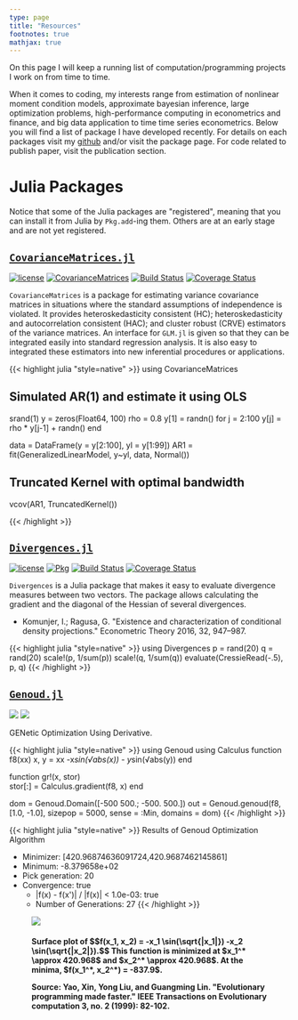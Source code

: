 ```yaml
---
type: page
title: "Resources"
footnotes: true
mathjax: true
---
```


On this page I will keep a running list of computation/programming projects I work on from time to time.

When it comes to coding, my interests range from estimation of nonlinear moment condition models, approximate bayesian inference, large optimization problems,
high-performance computing in econometrics and finance, and big data application to time time series econometrics.  Below you will find a list of package I have developed recently. For details on each packages visit my [github](http://github.com/gragusa) and/or visit the package page. For code related to publish paper, visit the publication section.

# Julia Packages

Notice that some of the Julia packages are "registered", meaning that you can install it from Julia by `Pkg.add`-ing them. Others are at an early stage and are not yet registered.

## [`CovarianceMatrices.jl`](http:://github.com/gragusa/CovarianceMatrices.jl)

[![license](https://img.shields.io/badge/license-MIT-blue.svg)](https://raw.githubusercontent.com/gragusa/CovarianceMatrices.jl/master/LICENSE.md)  [![CovarianceMatrices](http://pkg.julialang.org/badges/CovarianceMatrices_0.5.svg)](http://pkg.julialang.org/?pkg=CovarianceMatrices&ver=0.5) [![Build Status](https://travis-ci.org/gragusa/CovarianceMatrices.jl.svg?branch=master)](https://travis-ci.org/gragusa/CovarianceMatrices.jl) [![Coverage Status](https://coveralls.io/repos/gragusa/CovarianceMatrices.jl/badge.svg?branch=master&service=github)](https://coveralls.io/github/gragusa/CovarianceMatrices.jl?branch=master)

`CovarianceMatrices` is a package for estimating variance covariance matrices in situations where the standard assumptions of independence is violated. It provides heteroskedasticity consistent (HC); heteroskedasticity and autocorrelation consistent (HAC); and cluster robust (CRVE) estimators of the variance matrices. An interface for `GLM.jl` is given so that they can be integrated easily  into standard regression analysis. It is also easy to integrated these estimators into new inferential procedures or applications.


{{< highlight julia "style=native" >}}
using CovarianceMatrices
## Simulated AR(1) and estimate it using OLS
srand(1)
y = zeros(Float64, 100)
rho = 0.8
y[1] = randn()
for j = 2:100
  y[j] = rho * y[j-1] + randn()
end

data = DataFrame(y = y[2:100], yl = y[1:99])
AR1  = fit(GeneralizedLinearModel, y~yl, data, Normal())

## Truncated Kernel with optimal bandwidth
vcov(AR1, TruncatedKernel())

{{< /highlight >}}


## [`Divergences.jl`](http://github.com/gragusa/Divergences.jl)
[![license](https://img.shields.io/badge/license-MIT-blue.svg)](https://raw.githubusercontent.com/gragusa/Divergences.jl/master/LICENSE.md) [![Pkg](http://pkg.julialang.org/badges/Divergences_0.5.svg)](http://pkg.julialang.org/detail/Divergences.html) [![Build Status](https://travis-ci.org/gragusa/Divergences.jl.svg?branch=master)](https://travis-ci.org/gragusa/Divergences.jl) [![Coverage Status](https://coveralls.io/repos/github/gragusa/Divergences.jl/badge.svg?branch=master)](https://coveralls.io/github/gragusa/Divergences.jl?branch=master)

`Divergences` is a Julia package that makes it easy to evaluate divergence measures between two vectors. The package allows calculating the gradient and the diagonal of the Hessian of several divergences.

- Komunjer, I.; Ragusa, G. "Existence and characterization of conditional density projections." Econometric Theory 2016, 32, 947–987.

<!--
A divergence between two vectors of probabilities; $p := (p\_1, p\_2,\ldots,p\_n)$ and $q := (q\_1, q\_2,\ldots,q\_n)$ is defined as
$$ D(p,q)= \sum\_{i=1}^{n} \phi \left(\frac{p\_{i}}{q\_{i}}\right)p\_{i} $$ where $\phi$ is function that satisfies the following:

1. is twice continuously differentiable on `$ (0, +\infty) $`;
2. is strictly convex on $(0, +\infty)$;
3. $\phi(1) = \phi'(1) = 0$;
4. $\lim\_{u->0^+} \phi'(u) < 0$;
5. $\lim\_{u->+\infty} \phi'(u) > 0$.

An very general family of divergences is the Cressie-Read family[^1]. The class is indexed by a real parameter $\alpha$ and it is defined as
<div>
$$
\phi\_{\alpha}(u)=\begin{cases}
\frac{u^{\alpha+1}-1}{a(a+1)}-\frac{1}{a}u+\frac{1}{a} \& u>0 \\\\[2ex]
\frac{1}{a+1} \& u=0
\end{cases}.
$$
</div>

The package defines a `Divergence` type with the following suptypes:

* Kullback-Leibler divergence `KullbackLeibler`
* Chi-square distance `ChiSquared`
* Reverse Kullback-Leibler divergence `ReverseKullbackLeibler`
* Cressie-Read divergences `CressieRead`

These divergences differ from the equivalent ones defined in the `Distances` package because they are normalized. Also, the package provides methods for calculating their gradient and the (diagonal elements of the) Hessian matrix.

The constructors for the types above are straightforward
```julia
KullbackLeibler()
ChiSqaured()
ReverseKullbackLeibler()
```
The constructor for `CressieRead` is
```julia
CR(::Real)
```
The Hellinger divergence is obtained by `CR(-1/2)`. For a certain value of `alpha`, `CressieRead` correspond to a divergence that has a specific type defined. For instance `CR(1)` is equivalent to `ChiSquared` although the underlying code for evaluation and calculation of the gradient and Hessian are different. -->

{{< highlight julia "style=native" >}}
using Divergences
p = rand(20)
q = rand(20)
scale!(p, 1/sum(p))
scale!(q, 1/sum(q))
evaluate(CressieRead(-.5), p, q)
{{< /highlight >}}


## [`Genoud.jl`](http://github.org/gragusa/Genoud.jl)
[![](https://img.shields.io/badge/license-GPL3.0+-blue.svg)](https://raw.githubusercontent.com/gragusa/Genoud.jl/master/LICENSE.md) [![](https://img.shields.io/badge/Julia-unregistered-red.svg)](code/)

GENetic Optimization Using Derivative.

<div class="units-row">

<div class="unit-65">


{{< highlight julia "style=native" >}}
using Genoud
using Calculus
function f8(xx)
    x, y = xx
    -x*sin(√abs(x)) - y*sin(√abs(y))
end

function gr!(x, stor)  
    stor[:] = Calculus.gradient(f8, x)
end

dom = Genoud.Domain([-500  500.;
                     -500. 500.])
out = Genoud.genoud(f8, [1.0, -1.0],
                    sizepop = 5000,
                    sense = :Min,
                    domains = dom)
{{< /highlight >}}

{{< highlight julia "style=native" >}}
Results of Genoud Optimization Algorithm
 * Minimizer: [420.96874636091724,420.9687462145861]
 * Minimum: -8.379658e+02
 * Pick generation: 20
 * Convergence: true
   * |f(x) - f(x')| / |f(x)| < 1.0e-03: true
   * Number of Generations: 27
{{< /highlight >}}

</div>

<div class="unit-35">

<figure>
    <img src="fig/f8.png"  />
    <figcaption>
        <h4>Surface plot of $$f(x_1, x_2) = -x_1 \sin(\sqrt{|x_1|}) -x_2 \sin(\sqrt{|x_2|}).$$ This function is minimized at $x_1^*  \approx 420.968$ and $x_2^* \approx 420.968$. At the minima, $f(x_1^*, x_2^*) = -837.9$.
        <p></p>
        Source: Yao, Xin, Yong Liu, and Guangming Lin. "Evolutionary programming made faster." IEEE Transactions on Evolutionary computation 3, no. 2 (1999): 82-102.</h4>
    </figcaption>
</figure>


</div>
</div>




[^1]: Cressie, Noel, and Timothy RC Read. "Multinomial goodness-of-fit tests." Journal of the Royal Statistical Society. Series B (Methodological) (1984): 440-464.
